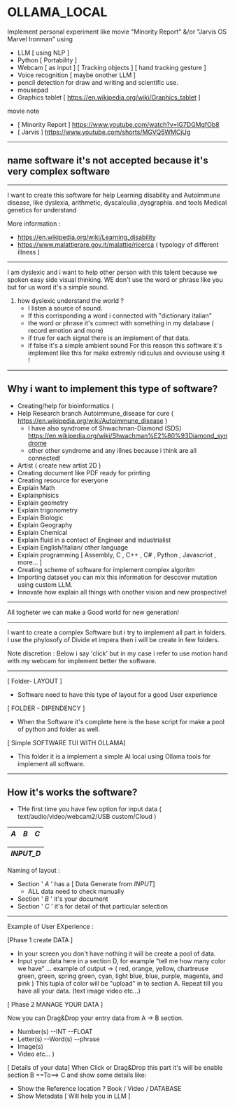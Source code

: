 # OLLAMA_LOCAL
Implement personal experiment like movie "Minority Report" &/or "Jarvis OS Marvel Ironman" using 

- LLM [ using NLP ]
- Python [ Portability ]
- Webcam [ as input ] [ Tracking objects ] [ hand tracking gesture ]
- Voice recognition [ maybe onother LLM ]
- pencil detection for draw and writing and scientific use.
- mousepad
- Graphics tablet [ https://en.wikipedia.org/wiki/Graphics_tablet ]


movie note 
- [ Minority Report ] https://www.youtube.com/watch?v=lG7DGMgfOb8
- [ Jarvis ] https://www.youtube.com/shorts/MGVQ5WMCjUg


-------------------------------------------------------------------------------------------------------------------------------------------
name software it's not accepted because it's very complex software 
-------------------------------------------------------------------------------------------------------------------------------------------
 
-------------------------------------------------------------------------------------------------------------------------------------------
I want to create this software for help Learning disability and Autoimmune disease,
like dyslexia, arithmetic, dyscalculia ,dysgraphia. 
and tools Medical genetics for understand 

More information :
- https://en.wikipedia.org/wiki/Learning_disability 
- https://www.malattierare.gov.it/malattie/ricerca ( typology of different illness )
-------------------------------------------------------------------------------------------------------------------------------------------
I am dyslexic and i want to help other person with this talent because we spoken easy side visual thinking.
WE don't use the word or phrase like you but for us word it's a simple sound.
1) how dyslexic understand the world ?
   - I listen a source of sound.
   - If this corrisponding a word i connected with "dictionary italian"
   - the word or phrase it's connect with something in my database ( record emotion and more)
   - if true for each signal there is an implement of that data. 
   - if false it's a simple ambient sound
For this reason this software it's implement like this for make extremly ridiculus and ovviouse using it !

-------------------------------------------------------------------------------------------------------------------------------------------
Why i want to implement this type of software?
-------------------------------------------------------------------------------------------------------------------------------------------
- Creating/help for bioinformatics (
- Help Research branch Autoimmune_disease for cure (  https://en.wikipedia.org/wiki/Autoimmune_disease )
  - I have also syndrome of Shwachman-Diamond (SDS) https://en.wikipedia.org/wiki/Shwachman%E2%80%93Diamond_syndrome
  - other other syndrome and any illnes  because i think are all connected!
- Artist ( create new artist 2D )
- Creating document like PDF ready for printing
- Creating resource for everyone
- Explain Math
- Explainphisics
- Explain geometry
- Explain trigonometry
- Explain Biologic
- Explain Geography
- Explain Chemical
- Explain fluid in a contect of Engineer and industrialist 
- Explain English/Italian/ other language
- Explain programming [ Assembly, C , C++ , C# , Python , Javascriot , more... ]
- Creating scheme of software for implement complex algoritm
- Importing dataset you can mix this information for descover mutation using custom LLM.
- Innovate how explain all things with onother vision and new prospective!
-------------------------------------------------------------------------------------------------------------------------------------------

All togheter we can make a Good world for new generation!

-------------------------------------------------------------------------------------------------------------------------------------------
I want to create a complex Software but i try to implement all part in folders.
I use the phylosofy of Divide et impera then i will be create in few folders.

Note discretion : Below i say 'click' but in my case i refer to use motion hand with my webcam for implement better the software.

-------------------------------------------------------------------------------------------------------------------------------------------

[ Folder- LAYOUT ]
- Software need to have this type of layout for a good User experience

[ FOLDER - DIPENDENCY ]  
- When the Software it's complete here is the base script for make a pool of python and folder as well.

[ Simple SOFTWARE TUI WITH OLLAMA]
- This folder it is a implement a simple AI local using Ollama tools for implement all software.

-------------------------------------------------------------------------------------------------------------------------------------------
How it's works the software? 
-------------------------------------------------------------------------------------------------------------------------------------------
- THe first time you have few option for input data ( text/audio/video/webcam2/USB custom/Cloud )


|  _A_ | _B_ | _C_|
| ------ | --- | --- |

|    _INPUT_D_   |
| ------ |

Naming of layout : 
- Section ' _A_ ' has a  [ Data Generate from _INPUT_] 
  - ALL data need to check manually
- Section ' _B_ ' it's your document
- Section ' _C_ ' it's for detail of that particular selection


-------------------------------------------------------------------------------------------------------------------------------------------

Example of User EXperience : 

[Phase 1 create DATA ]
- In your screen you don't have nothing it will be create a pool of data.
- Input your data here in a section D, for example "tell me how many color we have" ... 
example of output -> ( red, orange, yellow, chartreuse green, green, spring green, cyan, light blue, blue, purple, magenta, and pink )
This tupla of color will be "upload" in to section A.
Repeat till you have all your data.  (text image video etc...)

[ Phase 2 MANAGE YOUR DATA ]

Now you can Drag&Drop your entry data from A -> B section. 
- Number(s)
  --INT
  --FLOAT
- Letter(s)
  --Word(s)
  --phrase
- Image(s)
- Video etc... )

[ Details  of your data]
When Click or Drag&Drop this part it's will be enable section B ==To==> C  and show some details like:
- Show the Reference location ?  Book  / Video / DATABASE 
- Show Metadata [ Will help you in LLM ]

